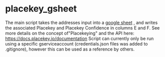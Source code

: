 # placekey_gsheet 
The main script takes the addresses input into a [google sheet](https://docs.google.com/spreadsheets/d/10_WYNU6WQ0s0KGgxvEbgcQ-RIb8ggfU4rxK51XKfoNI/edit?gid=0#gid=0) , and writes the associated Placekey and Placekey Confidence in columns E and F. 
See more details on the concept of"Placekeying" and the API here: https://docs.placekey.io/documentation 
Script can currently only be run using a specific gserviceaccount (credentials.json files was added to .gitignore), however this can be used as a reference by others. 